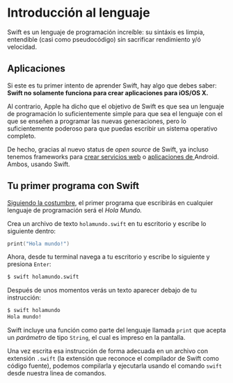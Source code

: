 # Introducción al lenguaje
Swift es un lenguaje de programación increíble: su sintáxis es limpia, entendible (casi como pseudocódigo) sin sacrificar rendimiento y/ó velocidad.


## Aplicaciones
Si este es tu primer intento de aprender Swift, hay algo que debes saber: **Swift no solamente funciona para crear aplicaciones para iOS/OS X.** 

Al contrario, Apple ha dicho que el objetivo de Swift es que sea un lenguaje de programación lo suficientemente simple para que sea el lenguaje con el que se enseñen a programar las nuevas generaciones, pero lo suficientemente poderoso para que puedas escribir un sistema operativo completo.

De hecho, gracias al nuevo status de *open source* de Swift, ya incluso tenemos frameworks para [crear servicios web](http://perfect.org) o [aplicaciones de ](github.com/SwiftAndroid/swift)Android. Ambos, usando Swift.


## Tu primer programa con Swift

[Siguiendo la costumbre](https://es.wikipedia.org/wiki/Hola_mundo), el primer programa que escribirás en cualquier lenguaje de programación será el *Hola Mundo.*

Crea un archivo de texto `holamundo.swift` en tu escritorio y escribe lo siguiente dentro:

```swift
print("Hola mundo!")
```

Ahora, desde tu terminal navega a tu escritorio y escribe lo siguiente y presiona `Enter`:

```bash
$ swift holamundo.swift
```

Después de unos momentos verás un texto aparecer debajo de tu instrucción:

```bash
$ swift holamundo
Hola mundo!
```

Swift incluye una función como parte del lenguaje llamada `print` que acepta un *parámetro* de tipo `String`, el cual es impreso en la pantalla.

Una vez escrita esa instrucción de forma adecuada en un archivo con extensión `.swift` (la extensión que reconoce el compilador de Swift como código fuente), podemos compilarla y ejecutarla usando el comando `swift` desde nuestra linea de comandos. 